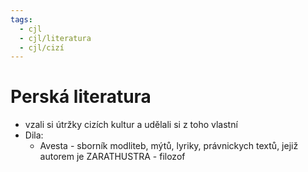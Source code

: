 ```yaml
---
tags:
  - cjl
  - cjl/literatura
  - cjl/cizí
---
```

# Perská literatura
- vzali si útržky cizích kultur a udělali si z toho vlastní
- Dila:
	- Avesta - sborník modliteb, mýtů, lyriky, právnickych textů, jejiž autorem je ZARATHUSTRA - filozof